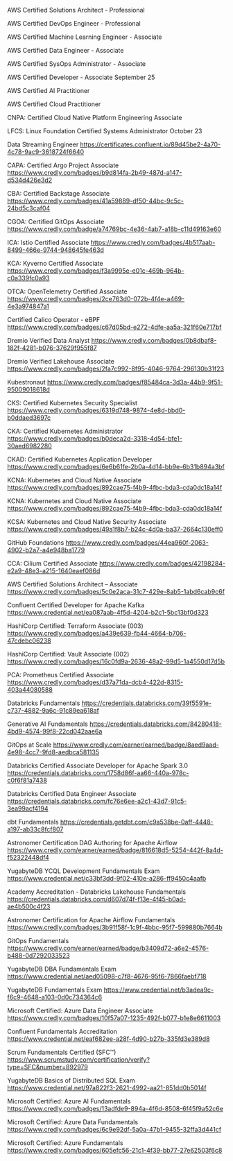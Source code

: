 AWS Certified Solutions Architect - Professional


AWS Certified DevOps Engineer - Professional


AWS Certified Machine Learning Engineer - Associate


AWS Certified Data Engineer - Associate


AWS Certified SysOps Administrator - Associate


AWS Certified Developer - Associate
September 25

AWS Certified AI Practitioner


AWS Certified Cloud Practitioner


CNPA: Certified Cloud Native Platform Engineering Associate


LFCS: Linux Foundation Certified Systems Administrator
October 23

Data Streaming Engineer
https://certificates.confluent.io/89d45be2-4a70-4c78-9ac9-3618724f6640

CAPA: Certified Argo Project Associate
https://www.credly.com/badges/b9d814fa-2b49-487d-a147-d534d426e3d2

CBA: Certified Backstage Associate
https://www.credly.com/badges/41a59889-df50-44bc-9c5c-24bd5c3caf04

CGOA: Certified GitOps Associate
https://www.credly.com/badge/a74769bc-4e36-4ab7-a18b-c11d49163e60

ICA: Istio Certified Associate
https://www.credly.com/badges/4b517aab-8499-466e-9744-948645fe463d

KCA: Kyverno Certified Associate
https://www.credly.com/badges/f3a9995e-e01c-469b-964b-c0a339fc0a93

OTCA: OpenTelemetry Certified Associate
https://www.credly.com/badges/2ce763d0-072b-4f4e-a469-4e3a974847a1

Certified Calico Operator - eBPF
https://www.credly.com/badges/c67d05bd-e272-4dfe-aa5a-321f60e717bf

Dremio Verified Data Analyst
https://www.credly.com/badges/0b8dbaf8-182f-4281-b076-37629f955f87

Dremio Verified Lakehouse Associate
https://www.credly.com/badges/2fa7c992-8f95-4046-9764-296130b31f23

Kubestronaut
https://www.credly.com/badges/f85484ca-3d3a-44b9-9f51-95009018618d

CKS: Certified Kubernetes Security Specialist
https://www.credly.com/badges/6319d748-9874-4e8d-bbd0-b0ddaed3697c

CKA: Certified Kubernetes Administrator
https://www.credly.com/badges/b0deca2d-3318-4d54-bfe1-30aed6982280

CKAD: Certified Kubernetes Application Developer
https://www.credly.com/badges/6e6b61fe-2b0a-4d14-bb9e-6b31b894a3bf

KCNA: Kubernetes and Cloud Native Associate
https://www.credly.com/badges/892cae75-f4b9-4fbc-bda3-cda0dc18a14f

KCNA: Kubernetes and Cloud Native Associate
https://www.credly.com/badges/892cae75-f4b9-4fbc-bda3-cda0dc18a14f

KCSA: Kubernetes and Cloud Native Security Associate
https://www.credly.com/badges/49a1f8b7-b24c-4d0a-ba37-2664c130eff0

GitHub Foundations
https://www.credly.com/badges/44ea960f-2063-4902-b2a7-a4e948ba1779

CCA: Cilium Certified Associate
https://www.credly.com/badges/42198284-e2a9-48e3-a215-1640eaef086d

AWS Certified Solutions Architect – Associate
https://www.credly.com/badges/5c0e2aca-31c7-429e-8ab5-1abd6cab9c6f

Confluent Certified Developer for Apache Kafka
https://www.credential.net/ea087aab-4f5d-4204-b2c1-5bc13bf0d323

HashiCorp Certified: Terraform Associate (003)
https://www.credly.com/badges/a439e639-fb44-4664-b706-47cdebc06238

HashiCorp Certified: Vault Associate (002)
https://www.credly.com/badges/16c0fd9a-2636-48a2-99d5-1a4550d17d5b

PCA: Prometheus Certified Associate
https://www.credly.com/badges/d37a71da-dcb4-422d-8315-403a44080588

Databricks Fundamentals
https://credentials.databricks.com/39f5591e-c737-4882-9a6c-91c89ea618af

Generative AI Fundamentals
https://credentials.databricks.com/84280418-4bd9-4574-99f8-22cd042aae6a

GitOps at Scale
https://www.credly.com/earner/earned/badge/8aed9aad-4e98-4cc7-9fd8-aedbca581135

Databricks Certified Associate Developer for Apache Spark 3.0
https://credentials.databricks.com/1758d86f-aa66-440a-978c-c0f6f81a7438

Databricks Certified Data Engineer Associate
https://credentials.databricks.com/fc76e6ee-a2c1-43d7-91c5-3ea99acf4194

dbt Fundamentals
https://credentials.getdbt.com/c9a538be-0aff-4448-a197-ab33c8fcf807

Astronomer Certification DAG Authoring for Apache Airflow
https://www.credly.com/earner/earned/badge/816618d5-5254-442f-8a4d-f52322448df4

YugabyteDB YCQL Development Fundamentals Exam
https://www.credential.net/c33bf3dd-9f02-410e-a286-ff9450c4aafb

Academy Accreditation - Databricks Lakehouse Fundamentals
https://credentials.databricks.com/d607d74f-f13e-4f45-b0ad-ae4b500c4f23

Astronomer Certification for Apache Airflow Fundamentals
https://www.credly.com/badges/3b91f58f-1c9f-4bbc-95f7-599880b7664b

GitOps Fundamentals
https://www.credly.com/earner/earned/badge/b3409d72-a6e2-4576-b488-0d7292033523

YugabyteDB DBA Fundamentals Exam
https://www.credential.net/aed05098-c7f8-4676-95f6-7866faebf718

YugabyteDB Fundamentals Exam
https://www.credential.net/b3adea9c-f6c9-4648-a103-0d0c734364c6

Microsoft Certified: Azure Data Engineer Associate
https://www.credly.com/badges/10f57a07-1235-492f-b077-b1e8e6611003

Confluent Fundamentals Accreditation
https://www.credential.net/eaf682ee-a28f-4d90-b27b-335fd3e389d8

Scrum Fundamentals Certified (SFC™)
https://www.scrumstudy.com/certification/verify?type=SFC&number=892979

YugabyteDB Basics of Distributed SQL Exam
https://www.credential.net/97a822f3-2621-4992-aa21-851dd0b5014f

Microsoft Certified: Azure AI Fundamentals
https://www.credly.com/badges/13adfde9-894a-4f6d-8508-6f45f9a52c6e

Microsoft Certified: Azure Data Fundamentals
https://www.credly.com/badges/6c9e92df-5a0a-47b1-9455-32ffa3d441cf

Microsoft Certified: Azure Fundamentals
https://www.credly.com/badges/605efc56-21c1-4f39-bb77-27e62503f6c8
